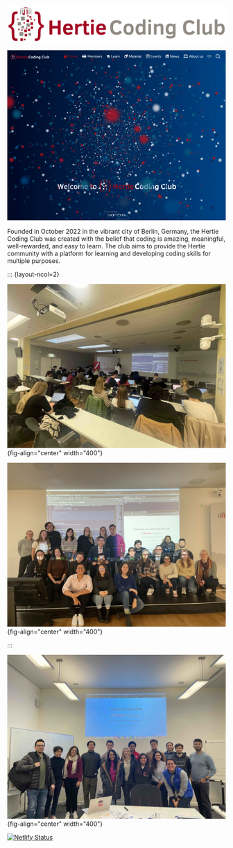 


![](logo/long_gray_HCC.png)




![](logo/website.png)


Founded in October 2022 in the vibrant city of Berlin, Germany, the Hertie Coding Club was created with the belief that coding is amazing, meaningful, well-rewarded, and easy to learn. The club aims to provide the Hertie community with a platform for learning and developing coding skills for multiple purposes.

::: {layout-ncol=2}

![](logo/kick_off_event3.jpeg){fig-align="center" width="400"}

![](logo/kick_off_event1.jpeg){fig-align="center" width="400"}

:::

![](logo/event2.jpeg){fig-align="center" width="400"}


[![Netlify Status](https://api.netlify.com/api/v1/badges/9528daa2-6e45-4e9d-a3e2-d492131d87cd/deploy-status?branch=)](https://app.netlify.com/sites/coruscating-peony-94a794/deploys)
